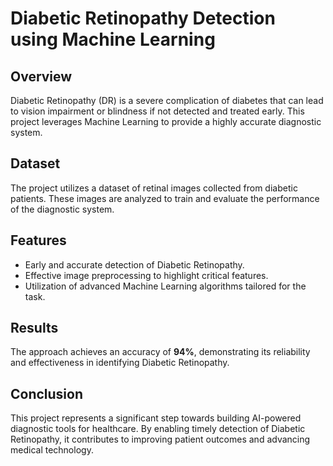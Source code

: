 # Diabetic Retinopathy Detection using Machine Learning

## Overview
Diabetic Retinopathy (DR) is a severe complication of diabetes that can lead to vision impairment or blindness if not detected and treated early. This project leverages Machine Learning to provide a highly accurate diagnostic system.

## Dataset
The project utilizes a dataset of retinal images collected from diabetic patients. These images are analyzed to train and evaluate the performance of the diagnostic system.

## Features
- Early and accurate detection of Diabetic Retinopathy.
- Effective image preprocessing to highlight critical features.
- Utilization of advanced Machine Learning algorithms tailored for the task.

## Results
The approach achieves an accuracy of **94%**, demonstrating its reliability and effectiveness in identifying Diabetic Retinopathy.

## Conclusion
This project represents a significant step towards building AI-powered diagnostic tools for healthcare. By enabling timely detection of Diabetic Retinopathy, it contributes to improving patient outcomes and advancing medical technology.
